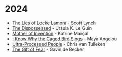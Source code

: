 # 2024

* [The Lies of Locke Lamora](https://www.goodreads.com/book/show/29588376-the-lies-of-locke-lamora) - Scott Lynch
* [The Dispossessed](https://www.goodreads.com/book/show/13651.The\_Dispossessed) - Ursula K. Le Guin
* [Mother of Invention](https://www.goodreads.com/book/show/56969567-mother-of-invention) - Katrine Marçal
* [I Know Why the Caged Bird Sings](https://www.goodreads.com/book/show/13214.I\_Know\_Why\_the\_Caged\_Bird\_Sings) - Maya Angelou
* [Ultra-Processed People](https://www.goodreads.com/book/show/62586003-ultra-processed-people) - Chris van Tulleken
* [The Gift of Fear](https://www.goodreads.com/book/show/56465.The\_Gift\_of\_Fear) - Gavin de Becker
